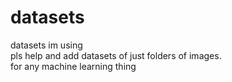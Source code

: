 # datasets
datasets im using <br />
pls help and add datasets of just folders of images. <br />
for any machine learning thing
